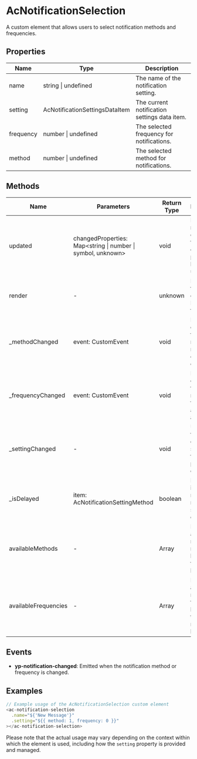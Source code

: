 # AcNotificationSelection

A custom element that allows users to select notification methods and frequencies.

## Properties

| Name       | Type                             | Description                                      |
|------------|----------------------------------|--------------------------------------------------|
| name       | string \| undefined              | The name of the notification setting.            |
| setting    | AcNotificationSettingsDataItem   | The current notification settings data item.     |
| frequency  | number \| undefined              | The selected frequency for notifications.        |
| method     | number \| undefined              | The selected method for notifications.           |

## Methods

| Name                | Parameters                  | Return Type | Description                                                                 |
|---------------------|-----------------------------|-------------|-----------------------------------------------------------------------------|
| updated             | changedProperties: Map<string \| number \| symbol, unknown> | void        | Lifecycle method called after the element’s properties have been updated.   |
| render              | -                           | unknown     | Renders the element's HTML template.                                        |
| _methodChanged      | event: CustomEvent          | void        | Handles changes to the notification method and emits an event.              |
| _frequencyChanged   | event: CustomEvent          | void        | Handles changes to the notification frequency and emits an event.           |
| _settingChanged     | -                           | void        | Updates the component state when the setting property changes.              |
| _isDelayed          | item: AcNotificationSettingMethod | boolean    | Determines if a notification method should be delayed.                      |
| availableMethods    | -                           | Array<AcNotificationSettingMethod> | Returns the available notification methods based on the current language. |
| availableFrequencies| -                           | Array<AcNotificationSettingFrequency> | Returns the available notification frequencies based on the current method and language. |

## Events

- **yp-notification-changed**: Emitted when the notification method or frequency is changed.

## Examples

```typescript
// Example usage of the AcNotificationSelection custom element
<ac-notification-selection
  .name="${'New Message'}"
  .setting="${{ method: 1, frequency: 0 }}"
></ac-notification-selection>
```

Please note that the actual usage may vary depending on the context within which the element is used, including how the `setting` property is provided and managed.